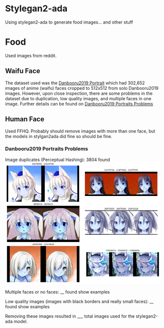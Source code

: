 # Stylegan2-ada

Using stylegan2-ada to generate food images...
and other stuff

# Food

Used images from reddit.

## Waifu Face

The dataset used was the [Danbooru2019 Portrait](https://www.gwern.net/Crops#danbooru2019-portraits) which had 302,652 images of anime (waifu) faces cropped to 512x512 from solo Danbooru2019 images. However, upon close inspection, there are some problems in the dataset due to duplication, low quality images, and multiple faces in one image. Further details can be found on [Danbooru2019 Portraits Problems](#Danbooru2019-PortraitsProblems)

## Human Face

Used FFHQ. Probably should remove images with more than one face, but the models in stylgan2ada did fine so should be fine.

### Danbooru2019 Portraits Problems

Image duplicates (Perceptual Hashing): 3804 found
![Danbooru2019 Dupes](images/danbooru-dupes.png)

Multiple faces or no faces: __ found
show examples

Low quality images (images with black borders and really small faces): __ found
show examples

Removing these images resulted in ___ total images used for the stylegan2-ada model.